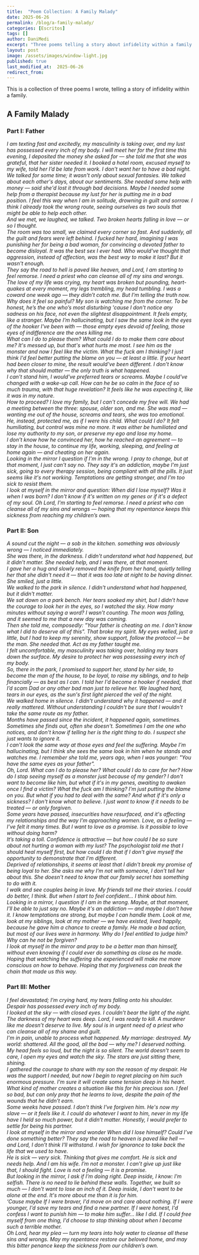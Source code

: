 ```yaml
---
title:  "Poem Collection: A Family Malady"
date: 2025-06-26
permalink: /blog/a-family-malady/
categories: [Escritos]
tags: []
author: DaniMedi
excerpt: "Three poems telling a story about infidelity within a family."
layout: post
image: /assets/images/window-light.jpg
published: true
last_modified_at:  2025-06-26
redirect_from:
---
```


This is a collection of three poems I wrote, telling a story of infidelity within a family.

## A Family Malady

### Part I: Father

<em>
I am texting fast and excitedly,  
my masculinity is taking over,  
and my lust has possessed every inch of my body.  
I will meet her for the first time this evening,  
I deposited the money she asked for —  
she told me that she was grateful,  
that her sister needed it.  
I booked a hotel room,  
excused myself to my wife,  
told her I’d be late from work.  
I don't want her to have a bad night.  
<br>
We talked for some time;  
it wasn't only about sexual fantasies.  
We talked about each other's days,  
about our sentiments.  
She needed some help with money —  
said she'd lost it through bad decisions.  
Maybe I needed some help from a therapist  
because my lust for her  
is putting me in a bad position.  
I feel this way when I am in solitude,  
drowning in guilt and sorrow.  
I think I already took the wrong route,  
seeing ourselves as two souls  
that might be able to help each other.  
<br>
And we met, we laughed, we talked.  
Two broken hearts falling in love —  
or so I thought.  
<br>
The room was too small,  
we claimed every corner so fast.  
And suddenly,  
all the guilt and fears were left behind.  
I fucked her hard,  
imagining I was punishing her  
for being a bad woman,  
for convincing a devoted father to become disloyal.  
It was the best sex I ever had.  
Who would've thought  
that aggression, instead of affection,  
was the best way to make it last?  
But it wasn't enough.  
<br>
They say the road to hell is paved like heaven,  
and Lord,  
I am starting to feel remorse.  
I need a priest who can cleanse  
all of my sins and wrongs.  
<br>
The love of my life was crying,  
my heart was broken but pounding,  
heart-quakes at every moment,  
my legs trembling, my head tumbling.  
I was a coward one week ago —  
they didn’t catch me.  
But I'm telling the truth now.  
Why does it feel so painful?  
My son is watching me from the corner.  
To be honest,  
he’s the one who’s most disturbing  
'cause I don't notice any sadness on his face,  
not even the slightest disappointment.  
It feels empty, like a stranger.  
Maybe I’m hallucinating,  
but I saw the same look  
in the eyes of the hooker I've been with —  
those empty eyes devoid of feeling,  
those eyes of indifference  
are the ones killing me.  
<br>
What can I do to please them?  
What could I do to make them care about me?  
It's messed up,  
but that's what hurts me most.  
I see him as the monster  
and now I feel like the victim.  
What the fuck am I thinking?  
I just think I'd feel better  
putting the blame on you — at least a little.  
If your heart had been closer to mine,  
the result would've been different.  
I don't know why that should matter —  
the only truth is what happened.  
<br>
I can't stand him,  
I would've preferred tears or screams.  
Maybe I could've changed  
with a wake-up call.  
How can he be so calm  
in the face of so much trauma,  
with that huge revelation?  
It feels like he was expecting it,  
like it was in my nature.  
<br>
How to proceed?  
I love my family, but I can't concede my free will.  
We had a meeting between the three:  
spouse, older son, and me.  
She was mad — wanting me out of the house,  
screams and tears,  
she was too emotional.  
He, instead, protected me,  
as if I were his child.  
What could I do?  
It felt humiliating,  
but control was mine no more.  
It was either be humiliated  
and lose my authority to my son,  
or preserve my ego and lose my home.  
<br>
I don't know how he convinced her,  
how he reached an agreement —  
to stay in the house,  
to continue my life,  
working, sleeping, and feeling at home again —  
and cheating on her again.  
<br>
Looking in the mirror I question  
if I'm in the wrong.  
I pray to change,  
but at that moment, I just can't say no.  
They say it's an addiction,  
maybe I'm just sick,  
going to every therapy session,  
being compliant with all the pills.  
It just seems like it's not working.  
Temptations are getting stronger,  
and I'm too sick to resist them.  
<br>
I look at myself in the mirror and question:  
When did I lose myself?  
Was it when I was born?  
I don't know if it's written on my genes  
or if it's a defect of my soul.  
Oh Lord,  
I'm starting to feel remorse.  
I need a priest who can cleanse  
all of my sins and wrongs —  
hoping that my repentance  
keeps this sickness from reaching my children’s own.  
</em>

### Part II: Son

<em>
A sound cut the night —  
a sob in the kitchen.  
something was obviously wrong —  
I noticed immediately.  
<br>
She was there, in the darkness.  
I didn't understand what had happened,  
but it didn't matter.  
She needed help, and I was there, at that moment.  
<br>
I gave her a hug  
and slowly removed the knife from her hand,  
quietly telling her that she didn't need it —  
that it was too late at night to be having dinner.  
She smiled, just a little.  
<br>
We walked to the park in silence.  
I didn't understand what had happened,  
but it didn't matter.  
<br>
We sat down on a park bench.  
Her tears soaked my shirt,  
but I didn’t have the courage to look her in the eyes,  
so I watched the sky.  
How many minutes without saying a word?  
I wasn’t counting.  
The moon was falling,  
and it seemed to me that a new day was coming.  
<br>
Then she told me, composedly:  
"Your father is cheating on me.  
I don't know what I did to deserve all of this".  
That broke my spirit.  
My eyes welled, just a little,  
but I had to keep my serenity,  
show support, follow the protocol —  
be the man. She needed that.  
Act as my father taught me.  
<br>
I felt uncomfortable,  
my masculinity was taking over,  
holding my tears down the surface.  
My desire to protect her  
was possessing every inch of my body.  
<br>
So, there in the park, I promised  
to support her, stand by her side,  
to become the man of the house,  
to be loyal, to raise my siblings,  
and to help financially — as best as I can.  
I told her I'd become a hooker if needed,  
that I’d scam Dad or any other bad man  
just to relieve her.  
We laughed hard, tears in our eyes,  
as the sun's first light pierced the veil of the night.  
<br>
We walked home in silence.  
I didn't understand why it happened —  
and it really mattered.  
Without understanding  
I couldn't be sure  
that I wouldn't take the same route as my father.  
<br>
Months have passed since the incident,  
it happened again, sometimes.  
Sometimes she finds out,  
often she doesn't.  
Sometimes I am the one who notices,  
and don't know if telling her is the right thing to do.  
I suspect she just wants to ignore it.  
<br>
I can't look the same way at those eyes  
and feel the suffering.  
Maybe I’m hallucinating,  
but I think she sees the same look in him  
when he stands and watches me.  
I remember she told me,  
years ago, when I was younger:  
"You have the same eyes as your father".  
<br>
Oh, Lord.  
What can I do to please her?  
What could I do to care for her?  
How do I stop seeing myself as a monster  
just because of my gender?  
I don't want to become like him,  
but what if it's in my genes,  
awaiting to awaken once I find a victim?  
What the fuck am I thinking?  
I’m just putting the blame on you.  
But what if you had to deal with the same?  
And what if it's only a sickness?  
I don't know what to believe.  
I just want to know  
if it needs to be treated —  
or only forgiven.  
<br>
Some years have passed,  
insecurities have resurfaced,  
and it's affecting my relationships  
and the way I’m approaching women.  
Love, as a feeling — I’ve felt it many times.  
But I want to love as a promise.  
Is it possible  
to love without doing harm?  
<br>
It’s taking a toll.  
Confidence is attractive —  
but how could I be so sure  
about not hurting a woman with my lust?  
The psychologist told me  
that I should heal myself first,  
but how could I do that  
if I don't give myself the opportunity  
to demonstrate that I'm different.  
<br>
Deprived of relationships,  
it seems at least that I didn't break my promise  
of being loyal to her.  
She asks me why I’m not with someone,  
I don't tell her about this.  
She doesn't need to know  
that our family secret has something to do with it.  
<br>
I walk and see couples  
being in love.  
My friends tell me their stories.  
I could do better, I think.  
But when I start to feel confident…  
I think about him.  
<br>
Looking in a mirror, I question  
if I am in the wrong.  
Maybe, at that moment, I’ll be able to just say no.  
Maybe it's an addiction —  
and maybe I don't have it.  
I know temptations are strong,  
but maybe I can handle them.  
Look at me,  
look at my siblings,  
look at my mother —  
we have existed, lived happily,  
because he gave him a chance to create a family.  
He made a bad action,  
but most of our lives were in harmony.  
Why do I feel entitled to judge him?  
Why can he not be forgiven?  
<br>
I look at myself in the mirror and pray  
to be a better man than himself,  
without even knowing if I could ever do  
something as close as he made.  
Hoping that watching the suffering she experienced  
will make me more conscious on how to behave.  
Hoping that my forgiveness  
can break the chain that made us this way.  
</em>

### Part III: Mother

<em>
I feel devastated; I’m crying hard,  
my tears falling onto his shoulder.  
Despair has possessed every inch of my body.  
<br>
I looked at the sky — with closed eyes.  
I couldn’t bear the light of the night.  
The darkness of my heart was deep.  
Lord, I was ready to kill.  
A murderer like me doesn’t deserve to live.  
My soul is in urgent need  
of a priest who can cleanse  
all of my shame and guilt.  
<br>
I'm in pain,  
unable to process what happened.  
My marriage: destroyed.  
My world: shattered.  
All the good, all the bad —  
why me?  
I deserved nothing.  
My head feels so loud,  
but the night is so silent.  
The world doesn't seem to care,  
I open my eyes and watch the sky.  
The stars are just sitting there,  
shining.
<br>
I gathered the courage to share with my son  
the reason of my despair.  
He was the support I needed,  
but now I begin to regret  
placing on him such enormous pressure.  
I'm sure it will create some tension  
deep in his heart.  
What kind of mother  
creates a situation like this for his precious son.  
I feel so bad,  
but can only pray  
that he learns to love,  
despite the pain  
of the wounds that he didn’t earn.  
<br>
Some weeks have passed.  
I don't think I've forgiven him.  
He's now my slave — or it feels like it.  
I could do whatever I want to him,  
never in my life have I held so much power,  
but it didn’t matter.  
Honestly,  
I would prefer  
to settle for being his partner.  
<br>
I look at myself in the mirror and wonder   
When did I lose himself?  
Could I’ve done something better?  
They say the road to heaven is paved like hell —  
and Lord,  
I don't think I'll withstand.  
I wish for ignorance  
to take back the life that we used to have.  
<br>
He is sick — very sick.  
Thinking that gives me comfort.  
He is sick and needs help.  
And I am his wife. I’m not a monster.  
I can’t give up just like that,  
I should fight.  
Love is not a feeling — it is a promise.  
<br>
But looking in the mirror,  
I ask if I’m doing right.  
Deep inside, I know:  
I’m selfish.  
There is no need to lie behind these walls.  
Together, we built so much —  
I don't want to lose an inch of it.  
Deep inside, I don't want to be alone at the end.  
It's more about me than it is for him.  
<br>
‘Cause maybe  
If I were braver,  
I'd move on and care about nothing.  
If I were younger,  
I'd save my tears and find a new partner.  
If I were honest,  
I'd confess I want to punish him —  
to make him suffer… like I did.  
If I could free myself from one thing,  
I'd choose to stop thinking  
about when I became such a terrible mother.  
<br>
Oh Lord,  
hear my plea —  
turn my tears into holy water  
to cleanse all these sins and wrongs.  
May my repentance  
restore our beloved home,  
and may this bitter penance  
keep the sickness from our children’s own.  
</em>
